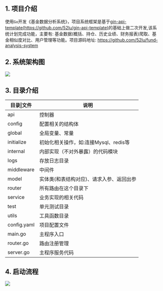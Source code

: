 ## 1. 项目介绍
使用`Go`开发《基金数据分析系统》，项目系统框架是基于[gin-api-template(https://github.com/52lu/gin-api-template)](https://github.com/52lu/gin-api-template)的基础上做二次开发,该系统计划完成功能，主要有: 基金数据(概括、持仓、历史业绩、财务报表)爬取、基金相似度对比、用户管理等功能。项目源码地址: https://github.com/52lu/fund-analysis-system

## 2. 系统架构图

![](https://go.liuqh.icu/img/20210826184628.png)

## 3. 目录介绍

| 目录\|文件  | 说明                                     |
| ----------- | ---------------------------------------- |
| api         | 控制器                                   |
| config      | 配置相关的结构体                         |
| global      | 全局变量、常量                           |
| initialize  | 初始化相关操作，如:连接Mysql、redis等    |
| internal    | 内部实现（不对外暴露）的代码模块         |
| logs        | 存放日志目录                             |
| middleware  | 中间件                                   |
| model       | 实体类(和表结构对应)、请求入参、返回出参 |
| router      | 所有路由在这个目录下                     |
| service     | 业务实现的相关代码                       |
| test        | 单元测试目录                             |
| utils       | 工具函数目录                             |
| config.yaml | 项目配置文件                             |
| main.go     | 主程序入口                               |
| router.go   | 路由注册管理                             |
| server.go   | 主程序服务代码                           |

## 4. 启动流程

![](https://go.liuqh.icu/img/20210826225841.png)


